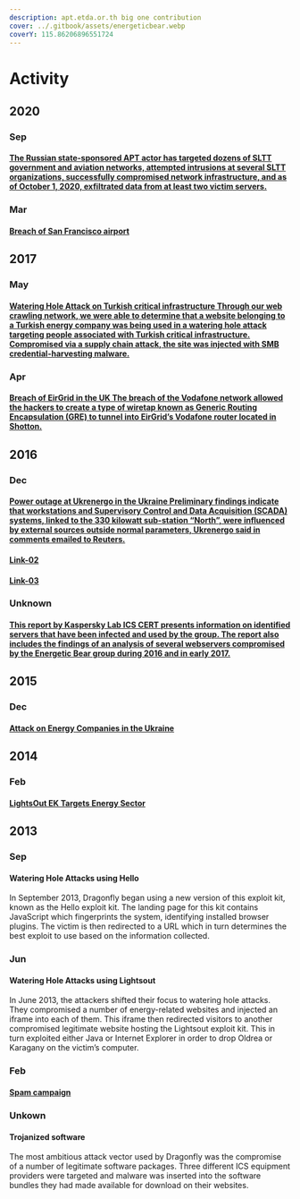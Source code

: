 ```yaml
---
description: apt.etda.or.th big one contribution
cover: ../.gitbook/assets/energeticbear.webp
coverY: 115.86206896551724
---
```


# Activity

## 2020

### Sep

#### [The Russian state-sponsored APT actor has targeted dozens of SLTT government and aviation networks, attempted intrusions at several SLTT organizations, successfully compromised network infrastructure, and as of October 1, 2020, exfiltrated data from at least two victim servers.](https://www.cisa.gov/uscert/ncas/alerts/aa20-296a)

### Mar

#### [Breach of San Francisco airport](https://www.zdnet.com/article/russian-state-hackers-behind-san-francisco-airport-hack/)

## 2017

### May

#### [Watering Hole Attack on Turkish critical infrastructure Through our web crawling network, we were able to determine that a website belonging to a Turkish energy company was being used in a watering hole attack targeting people associated with Turkish critical infrastructure. Compromised via a supply chain attack, the site was injected with SMB credential-harvesting malware.](https://www.riskiq.com/blog/labs/energetic-bear/)

### Apr

#### [Breach of EirGrid in the UK The breach of the Vodafone network allowed the hackers to create a type of wiretap known as Generic Routing Encapsulation (GRE) to tunnel into EirGrid’s Vodafone router located in Shotton.](https://www.independent.ie/irish-news/statesponsored-hackers-targeted-eirgrid-electricity-network-in-devious-attack-36005921.html)

## 2016

### Dec

#### [Power outage at Ukrenergo in the Ukraine Preliminary findings indicate that workstations and Supervisory Control and Data Acquisition (SCADA) systems, linked to the 330 kilowatt sub-station “North”, were influenced by external sources outside normal parameters, Ukrenergo said in comments emailed to Reuters.](https://www.reuters.com/article/us-ukraine-cyber-attack-energy-idUSKBN1521BA)

#### [Link-02](https://dragos.com/wp-content/uploads/CrashOverride-01.pdf)

#### [Link-03](https://dragos.com/wp-content/uploads/CRASHOVERRIDE.pdf)

### Unknown

#### [This report by Kaspersky Lab ICS CERT presents information on identified servers that have been infected and used by the group. The report also includes the findings of an analysis of several webservers compromised by the Energetic Bear group during 2016 and in early 2017.](https://securelist.com/energetic-bear-crouching-yeti/85345/)

## 2015

### Dec

#### [Attack on Energy Companies in the Ukraine](https://ssu.gov.ua/sbu/control/uk/publish/article?art\_id=170951\&cat\_id=39574)

## 2014

### Feb

#### [LightsOut EK Targets Energy Sector](https://www.zscaler.com/blogs/research/lightsout-ek-targets-energy-sector)

## 2013

### Sep

#### Watering Hole Attacks using Hello

In September 2013, Dragonfly began using a new version of this exploit kit, known as the Hello exploit kit. The landing page for this kit contains JavaScript which fingerprints the system, identifying installed browser plugins. The victim is then redirected to a URL which in turn determines the best exploit to use based on the information collected.

### Jun

#### Watering Hole Attacks using Lightsout

In June 2013, the attackers shifted their focus to watering hole attacks. They compromised a number of energy-related websites and injected an iframe into each of them. This iframe then redirected visitors to another compromised legitimate website hosting the Lightsout exploit kit. This in turn exploited either Java or Internet Explorer in order to drop Oldrea or Karagany on the victim’s computer.

### Feb

#### [Spam campaign](https://www.symantec.com/content/en/us/enterprise/media/security\_response/whitepapers/Dragonfly\_Threat\_Against\_Western\_Energy\_Suppliers.pdf)

### Unkown

#### Trojanized software

The most ambitious attack vector used by Dragonfly was the compromise of a number of legitimate software packages. Three different ICS equipment providers were targeted and malware was inserted into the software bundles they had made available for download on their websites.



